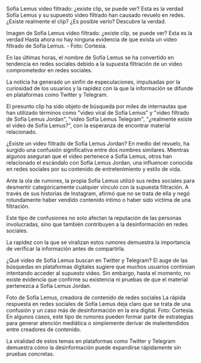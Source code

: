 Sofía Lemus video filtrado: ¿existe clip, se puede ver? Esta es la verdad
Sofía Lemus y su supuesto video filtrado han causado revuelo en redes. ¿Existe realmente el clip? ¿Es posible verlo? Descubre la verdad.

Imagen de Sofía Lemus video filtrado: ¿existe clip, se puede ver? Esta es la verdad
Hasta ahora no hay ninguna evidencia de que exista un video filtrado de Sofía Lemus. - Foto: Cortesía.

En las últimas horas, el nombre de Sofía Lemus se ha convertido en tendencia en redes sociales debido a la supuesta filtración de un video comprometedor en redes sociales.

La noticia ha generado un sinfín de especulaciones, impulsadas por la curiosidad de los usuarios y la rapidez con la que la información se difunde en plataformas como Twitter y Telegram.

El presunto clip ha sido objeto de búsqueda por miles de internautas que han utilizado términos como "video viral de Sofía Lemus" y "video filtrado de Sofía Lemus Jordan", "video Sofía Lemus Telegram", "¿realmente existe el video de Sofía Lemus?", con la esperanza de encontrar material relacionado.


¿Existe un video filtrado de Sofía Lemus Jordan?
En medio del revuelo, ha surgido una confusión significativa entre dos nombres similares. Mientras algunos aseguran que el video pertenece a Sofía Lemus, otros han relacionado el escándalo con Sofía Lemus Jordan, una influencer conocida en redes sociales por su contenido de entretenimiento y estilo de vida.

Ante la ola de rumores, la propia Sofía Lemus utilizó sus redes sociales para desmentir categóricamente cualquier vínculo con la supuesta filtración. A través de sus historias de Instagram, afirmó que no se trata de ella y negó rotundamente haber vendido contenido íntimo o haber sido víctima de una filtración.


Este tipo de confusiones no solo afectan la reputación de las personas involucradas, sino que también contribuyen a la desinformación en redes sociales.

La rapidez con la que se viralizan estos rumores demuestra la importancia de verificar la información antes de compartirla.

¿Qué video de Sofía Lemus buscan en Twitter y Telegram?
El auge de las búsquedas en plataformas digitales sugiere que muchos usuarios continúan intentando acceder al supuesto video. Sin embargo, hasta el momento, no existe evidencia que confirme su existencia ni pruebas de que el material pertenezca a Sofía Lemus Jordan.

Foto de Sofía Lemus, creadora de contenido de redes sociales 
La rápida respuesta en redes sociales de Sofía Lemus deja claro que se trata de una confusión y un caso más de desinformación en la era digital. Foto: Cortesía.
En algunos casos, este tipo de rumores pueden formar parte de estrategias para generar atención mediática o simplemente derivar de malentendidos entre creadores de contenido.

La viralidad de estos temas en plataformas como Twitter y Telegram demuestra cómo la desinformación puede expandirse rápidamente sin pruebas concretas.
